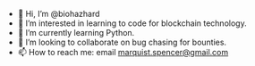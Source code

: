 - 👋 Hi, I’m @biohazhard
- 👀 I’m interested in learning to code for blockchain technology. 
- 🌱 I’m currently learning Python.
- 💞️ I’m looking to collaborate on bug chasing for bounties.
- 📫 How to reach me: email marquist.spencer@gmail.com

<!---
biohazhard/biohazhard is a ✨ special ✨ repository because its `README.md` (this file) appears on your GitHub profile.
You can click the Preview link to take a look at your changes.
--->

